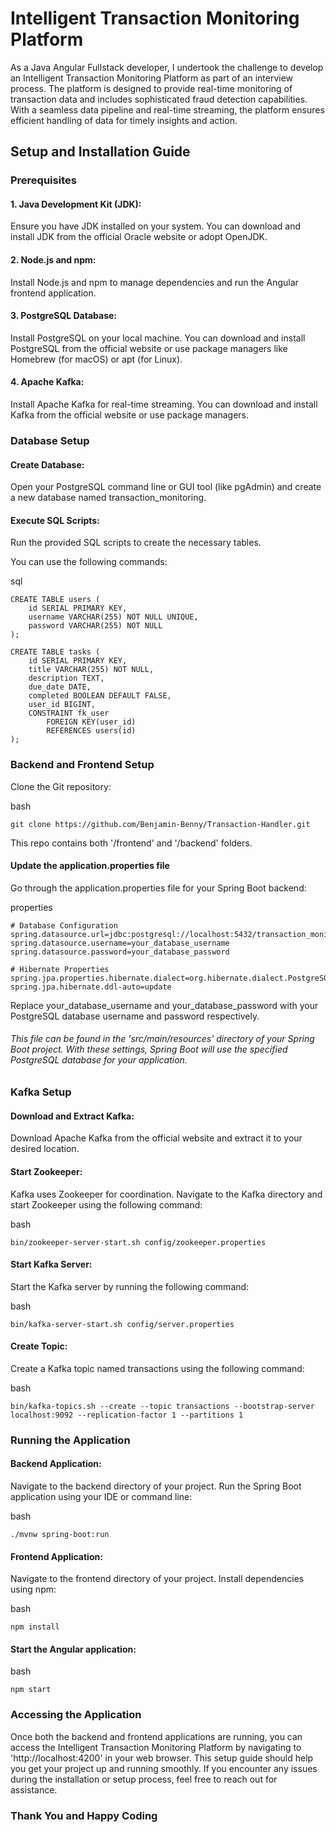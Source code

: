 # Intelligent Transaction Monitoring Platform

As a Java Angular Fullstack developer, I undertook the challenge to develop an Intelligent Transaction Monitoring Platform as part of an interview process. The platform is designed to provide real-time monitoring of transaction data and includes sophisticated fraud detection capabilities. With a seamless data pipeline and real-time streaming, the platform ensures efficient handling of data for timely insights and action.

## Setup and Installation Guide

### Prerequisites

#### 1. Java Development Kit (JDK): 
Ensure you have JDK installed on your system. You can download and install JDK from the official Oracle website or adopt OpenJDK.

#### 2. Node.js and npm: 
Install Node.js and npm to manage dependencies and run the Angular frontend application.

#### 3. PostgreSQL Database: 
Install PostgreSQL on your local machine. You can download and install PostgreSQL from the official website or use package managers like Homebrew (for macOS) or apt (for Linux).

#### 4. Apache Kafka: 
Install Apache Kafka for real-time streaming. You can download and install Kafka from the official website or use package managers.




### Database Setup

#### Create Database: 
Open your PostgreSQL command line or GUI tool (like pgAdmin) and create a new database named transaction_monitoring.

#### Execute SQL Scripts: 
Run the provided SQL scripts to create the necessary tables. 

You can use the following commands:

sql

```
CREATE TABLE users (
    id SERIAL PRIMARY KEY,
    username VARCHAR(255) NOT NULL UNIQUE,
    password VARCHAR(255) NOT NULL
);
```
```
CREATE TABLE tasks (
    id SERIAL PRIMARY KEY,
    title VARCHAR(255) NOT NULL,
    description TEXT,
    due_date DATE,
    completed BOOLEAN DEFAULT FALSE,
    user_id BIGINT,
    CONSTRAINT fk_user
        FOREIGN KEY(user_id) 
        REFERENCES users(id)
);
```

### Backend and Frontend Setup 

Clone the Git repository:

bash
```
git clone https://github.com/Benjamin-Benny/Transaction-Handler.git
```
This repo contains both '/frontend' and '/backend' folders.

#### Update the application.properties file
Go through the application.properties file for your Spring Boot backend:

properties
```
# Database Configuration
spring.datasource.url=jdbc:postgresql://localhost:5432/transaction_monitoring
spring.datasource.username=your_database_username
spring.datasource.password=your_database_password

# Hibernate Properties
spring.jpa.properties.hibernate.dialect=org.hibernate.dialect.PostgreSQLDialect
spring.jpa.hibernate.ddl-auto=update
```

Replace your_database_username and your_database_password with your PostgreSQL database username and password respectively.

###### This file can be found in the 'src/main/resources' directory of your Spring Boot project. With these settings, Spring Boot will use the specified PostgreSQL database for your application.


### Kafka Setup

#### Download and Extract Kafka: 
Download Apache Kafka from the official website and extract it to your desired location.

#### Start Zookeeper: 
Kafka uses Zookeeper for coordination. Navigate to the Kafka directory and start Zookeeper using the following command:

bash
```
bin/zookeeper-server-start.sh config/zookeeper.properties
```

#### Start Kafka Server:
Start the Kafka server by running the following command:

bash
```
bin/kafka-server-start.sh config/server.properties
```


#### Create Topic: 
Create a Kafka topic named transactions using the following command:

bash
```
bin/kafka-topics.sh --create --topic transactions --bootstrap-server localhost:9092 --replication-factor 1 --partitions 1
```



### Running the Application

#### Backend Application:

Navigate to the backend directory of your project.
Run the Spring Boot application using your IDE or command line:

bash
```
./mvnw spring-boot:run
```

#### Frontend Application:

Navigate to the frontend directory of your project.
Install dependencies using npm:

bash
```
npm install
```

#### Start the Angular application:

bash
```
npm start
```

### Accessing the Application

Once both the backend and frontend applications are running, you can access the Intelligent Transaction Monitoring Platform by navigating to 'http://localhost:4200' in your web browser.
This setup guide should help you get your project up and running smoothly. If you encounter any issues during the installation or setup process, feel free to reach out for assistance.



### Thank You and Happy Coding






